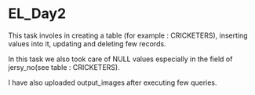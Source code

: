 # EL_Day2

This task involes in creating a table (for example : CRICKETERS), inserting values into it, updating and deleting few records.

In this task we also took care of NULL values especially in the field of jersy_no(see table : CRICKETERS).

I have also uploaded output_images after executing few queries. 
